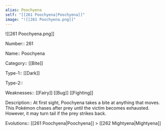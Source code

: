 ```yaml
---
alias: Poochyena
self: "[[261 Poochyena|Poochyena]]"
image: "![[261 Poochyena.png]]"
---
```


![[261 Poochyena.png]]


Number:: 261

Name:: Poochyena

Category:: [[Bite]]

Type-1:: [[Dark]]

Type-2:: 

Weaknesses:: [[Fairy]] [[Bug]] [[Fighting]]

Description:: At first sight, Poochyena takes a bite at anything that moves. This Pokémon chases after prey until the victim becomes exhausted. However, it may turn tail if the prey strikes back.

Evolutions:: [[261 Poochyena|Poochyena]] > [[262 Mightyena|Mightyena]]